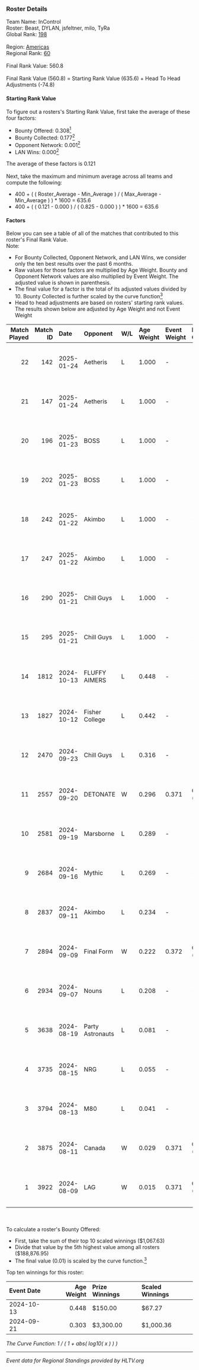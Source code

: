 ### Roster Details<br />
Team Name: InControl<br />
Roster: Beast, DYLAN, jsfeltner, milo, TyRa<br />
Global Rank: [198](../../standings_global_2025_02_03.md)<br />
<br />
Region: [Americas]( ../../standings_americas_2025_02_03.md)<br />
Regional Rank: [60]( ../../standings_americas_2025_02_03.md)<br />
<br />
Final Rank Value:  560.8<br />
<br />
Final Rank Value (560.8) = Starting Rank Value (635.6) + Head To Head Adjustments (-74.8)<br />

#### Starting Rank Value<br />
To figure out a rosters's Starting Rank Value, first take the average of these four factors:<br />
- Bounty Offered: 0.308[<sup>1</sup>](#table2)
- Bounty Collected: 0.177[<sup>2</sup>](#table1)
- Opponent Network: 0.001[<sup>2</sup>](#table1)
- LAN Wins: 0.000[<sup>2</sup>](#table1)

The average of these factors is 0.121<br />
<br />
Next, take the maximum and minimum average across all teams and compute the following:<br />
- 400 + ( ( Roster_Average - Min_Average ) / ( Max_Average - Min_Average ) ) * 1600 = 635.6
- 400 + ( ( 0.121 - 0.000 ) / ( 0.825 - 0.000 ) ) * 1600 = 635.6


#### Factors<br />
Below you can see a table of all of the matches that contributed to this roster's Final Rank Value.<br />
Note:<br />

- For Bounty Collected, Opponent Network, and LAN Wins, we consider only the ten best results over the past 6 months.
- Raw values for those factors are multiplied by Age Weight. Bounty and Opponent Network values are also multiplied by Event Weight. The adjusted value is shown in parenthesis.
- The final value for a factor is the total of its adjusted values divided by 10. Bounty Collected is further scaled by the curve function[<sup>3</sup>](#curveFunction)
- Head to head adjustments are based on rosters' starting rank values. The results shown below are adjusted by Age Weight and not Event Weight
<span id="table1"></span><br />


| Match Played | Match ID | Date       | Opponent         | W/L | Age Weight | Event Weight | Bounty Collected | Opponent Network | LAN Wins  | H2H Adj. | Roster                                |
| -: | -: | :- | :- | :- | :- | :- | :- | :- | :- | -: | :- |
|           22 |      142 | 2025-01-24 | Aetheris         | L   | 1.000      | -            | -                | -                | -         |    -7.18 | Beast, DYLAN, jsfeltner, milo, TyRa   |
|           21 |      147 | 2025-01-24 | Aetheris         | L   | 1.000      | -            | -                | -                | -         |    -7.65 | Beast, DYLAN, jsfeltner, milo, TyRa   |
|           20 |      196 | 2025-01-23 | BOSS             | L   | 1.000      | -            | -                | -                | -         |    -2.02 | Beast, DYLAN, jsfeltner, milo, TyRa   |
|           19 |      202 | 2025-01-23 | BOSS             | L   | 1.000      | -            | -                | -                | -         |    -2.07 | Beast, DYLAN, jsfeltner, milo, TyRa   |
|           18 |      242 | 2025-01-22 | Akimbo           | L   | 1.000      | -            | -                | -                | -         |    -9.70 | den1ed, DYLAN, jsfeltner, milo, TyRa  |
|           17 |      247 | 2025-01-22 | Akimbo           | L   | 1.000      | -            | -                | -                | -         |   -10.47 | den1ed, DYLAN, jsfeltner, milo, TyRa  |
|           16 |      290 | 2025-01-21 | Chill Guys       | L   | 1.000      | -            | -                | -                | -         |    -8.85 | den1ed, DYLAN, jsfeltner, milo, TyRa  |
|           15 |      295 | 2025-01-21 | Chill Guys       | L   | 1.000      | -            | -                | -                | -         |    -9.52 | den1ed, DYLAN, jsfeltner, milo, TyRa  |
|           14 |     1812 | 2024-10-13 | FLUFFY AIMERS    | L   | 0.448      | -            | -                | -                | -         |    -2.46 | Andrew, DYLAN, jsfeltner, mason, TyRa |
|           13 |     1827 | 2024-10-12 | Fisher College   | L   | 0.442      | -            | -                | -                | -         |    -3.37 | Andrew, DYLAN, jsfeltner, mason, TyRa |
|           12 |     2470 | 2024-09-23 | Chill Guys       | L   | 0.316      | -            | -                | -                | -         |    -3.30 | DYLAN, FIEND, jsfeltner, mason, TyRa  |
|           11 |     2557 | 2024-09-20 | DETONATE         | W   | 0.296      | 0.371        | 0.000 (0.000)    | 0.018 (0.002)    | 0 (0.000) |     2.08 | DYLAN, FIEND, jsfeltner, mason, TyRa  |
|           10 |     2581 | 2024-09-19 | Marsborne        | L   | 0.289      | -            | -                | -                | -         |    -3.04 | DYLAN, FIEND, jsfeltner, mason, TyRa  |
|            9 |     2684 | 2024-09-16 | Mythic           | L   | 0.269      | -            | -                | -                | -         |    -5.64 | DYLAN, FIEND, jsfeltner, mason, TyRa  |
|            8 |     2837 | 2024-09-11 | Akimbo           | L   | 0.234      | -            | -                | -                | -         |    -2.81 | DYLAN, FIEND, jsfeltner, mason, TyRa  |
|            7 |     2894 | 2024-09-09 | Final Form       | W   | 0.222      | 0.372        | 0.002 (0.000)    | 0.033 (0.003)    | 0 (0.000) |     2.54 | DYLAN, FIEND, jsfeltner, mason, TyRa  |
|            6 |     2934 | 2024-09-07 | Nouns            | L   | 0.208      | -            | -                | -                | -         |    -0.54 | Beast, jsfeltner, mason, Pugg, TyRa   |
|            5 |     3638 | 2024-08-19 | Party Astronauts | L   | 0.081      | -            | -                | -                | -         |    -1.13 | DYLAN, FIEND, jsfeltner, mason, TyRa  |
|            4 |     3735 | 2024-08-15 | NRG              | L   | 0.055      | -            | -                | -                | -         |    -0.08 | DYLAN, FIEND, jsfeltner, mason, TyRa  |
|            3 |     3794 | 2024-08-13 | M80              | L   | 0.041      | -            | -                | -                | -         |    -0.09 | DYLAN, FIEND, jsfeltner, mason, TyRa  |
|            2 |     3875 | 2024-08-11 | Canada           | W   | 0.029      | 0.371        | 0.002 (0.000)    | 0.056 (0.001)    | 0 (0.000) |     0.37 | DYLAN, FIEND, jsfeltner, mason, TyRa  |
|            1 |     3922 | 2024-08-09 | LAG              | W   | 0.015      | 0.371        | 0.002 (0.000)    | 0.013 (0.000)    | 0 (0.000) |     0.17 | DYLAN, FIEND, jsfeltner, mason, TyRa  |

<br />
<span id="table2"></span><br />
To calculate a roster's Bounty Offered:<br />

- First, take the sum of their top 10 scaled winnings ($1,067.63)
- Divide that value by the 5th highest value among all rosters ($188,876.95)
- The final value (0.01) is scaled by the curve function.[<sup>3</sup>](#curveFunction)

Top ten winnings for this roster:<br />

| Event Date | Age Weight | Prize Winnings | Scaled Winnings |
| :- | -: | :- | :- |
| 2024-10-13 |      0.448 | $150.00        | $67.27          |
| 2024-09-21 |      0.303 | $3,300.00      | $1,000.36       |


<span id="curveFunction"></span>_The Curve Function: 1 / ( 1 + abs( log10( x ) ) )_<br />

---
_Event data for Regional Standings provided by HLTV.org_<br />
